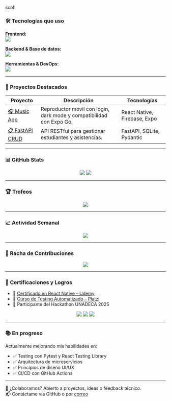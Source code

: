 scoh
### 🛠️ Tecnologías que uso

**Frontend:**  
<img src="https://skillicons.dev/icons?i=html,css,js,ts,react,figma&theme=light" />

**Backend & Base de datos:**  
<img src="https://skillicons.dev/icons?i=python,fastapi,mysql,sqlite&theme=light" />

**Herramientas & DevOps:**  
<img src="https://skillicons.dev/icons?i=git,github,vscode&theme=light" />

---

### 🚧 Proyectos Destacados

| Proyecto | Descripción | Tecnologías |
|---------|-------------|--------------|
| [🎧 Music App](https://github.com/Angel252000/music-app) | Reproductor móvil con login, dark mode y compatibilidad con Expo Go. | React Native, Firebase, Expo |
| [📋 FastAPI CRUD](https://github.com/Angel252000/fastapi-crud) | API RESTful para gestionar estudiantes y asistencias. | FastAPI, SQLite, Pydantic |

---

### 📊 GitHub Stats

<p align="center">
  <img src="https://github-readme-stats.vercel.app/api?username=Angel252000&show_icons=true&theme=tokyonight&hide=issues&rank_icon=percentile&card_width=400" />
  <img src="https://github-readme-stats.vercel.app/api/top-langs/?username=Angel252000&layout=compact&theme=tokyonight&card_width=320" />
</p>

---

### 🏆 Trofeos

<p align="center">
  <img src="https://github-profile-trophy.vercel.app/?username=Angel252000&theme=onestar&no-frame=true&column=6&margin-w=10&margin-h=10" />
</p>

---

### 📈 Actividad Semanal

<p align="center">
  <img src="https://github-readme-activity-graph.cyclic.app/graph?username=Angel252000&theme=github-compact&hide_border=true" />
</p>

---

### 📅 Racha de Contribuciones

<p align="center">
  <img src="https://github-readme-streak-stats.herokuapp.com/?user=Angel252000&theme=tokyonight&hide_border=true" />
</p>

---

### 🏅 Certificaciones y Logros

- 📜 [Certificado en React Native – Udemy](https://www.udemy.com/)
- 🧪 [Curso de Testing Automatizado – Platzi](https://platzi.com/)
- 🚀 Participante del Hackathon UNADECA 2025

<p align="center">
  <img src="https://img.shields.io/badge/ReactNative-Certified-blue?style=flat-square" />
  <img src="https://img.shields.io/badge/FastAPI-Master-green?style=flat-square" />
  <img src="https://img.shields.io/badge/UNADECA-Hackathon_2025-important?style=flat-square" />
</p>

---

### 📚 En progreso

Actualmente mejorando mis habilidades en:

- ✅ Testing con Pytest y React Testing Library  
- ✅ Arquitectura de microservicios  
- ✅ Principios de diseño UI/UX  
- ✅ CI/CD con GitHub Actions  

---

🤝 ¿Colaboramos? Abierto a proyectos, ideas o feedback técnico.  
📬 Contáctame vía GitHub o por [correo](mailto:angel.amaya.dev@gmail.com)
